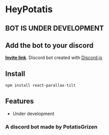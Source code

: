 # HeyPotatis



## BOT IS UNDER DEVELOPMENT


## Add the bot to your discord

**[Invite link](https://discord.com/api/oauth2/authorize?client_id=759787879479115807&permissions=8&scope=bot)**. Discord bot created with [Discord.js](https://github.com/discordjs/discord.js)

## Install

```bash
npm install react-parallax-tilt
```

## Features

- Under development

### A discord bot made by PotatisGrizen

</details>
